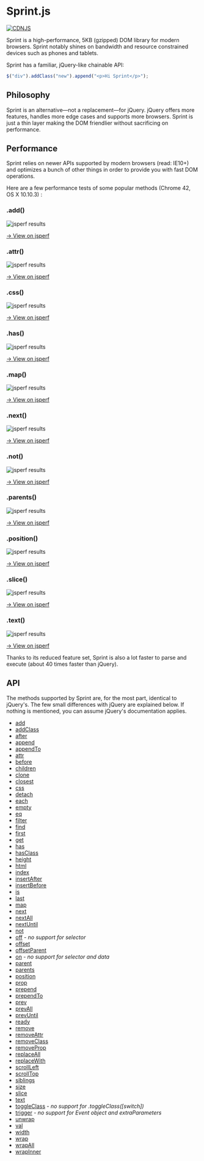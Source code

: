 # Sprint.js

[![CDNJS](https://img.shields.io/cdnjs/v/sprint.svg)](https://cdnjs.com/libraries/sprint)

Sprint is a high-performance, 5KB (gzipped) DOM library for modern browsers. Sprint notably shines on bandwidth and resource constrained devices such as phones and tablets.

Sprint has a familiar, jQuery-like chainable API:

```javascript
$("div").addClass("new").append("<p>Hi Sprint</p>");
```

## Philosophy

Sprint is an alternative—not a replacement—for jQuery. jQuery offers more features, handles more edge cases and supports more browsers. Sprint is just a thin layer making the DOM friendlier without sacrificing on performance.

## Performance

Sprint relies on newer APIs supported by modern browsers (read: IE10+) and  optimizes a bunch of other things in order to provide you with fast DOM operations.

Here are a few performance tests of some popular methods (Chrome 42, OS X 10.10.3) :

### .add()

![jsperf results](http://sprintjs.com/perf-tests/add.png)

[→ View on jsperf](http://jsperf.com/sprint-js-add)

### .attr()

![jsperf results](http://sprintjs.com/perf-tests/attr.png)

[→ View on jsperf](http://jsperf.com/sprint-js-attr)

### .css()

![jsperf results](http://sprintjs.com/perf-tests/css.png)

[→ View on jsperf](http://jsperf.com/sprintjs-css)

### .has()

![jsperf results](http://sprintjs.com/perf-tests/has.png)

[→ View on jsperf](http://jsperf.com/sprint-js-has)

### .map()

![jsperf results](http://sprintjs.com/perf-tests/map.png)

[→ View on jsperf](http://jsperf.com/sprint-js-map)

### .next()

![jsperf results](http://sprintjs.com/perf-tests/next.png)

[→ View on jsperf](http://jsperf.com/sprint-js-next)

### .not()

![jsperf results](http://sprintjs.com/perf-tests/not.png)

[→ View on jsperf](http://jsperf.com/sprint-js-not)

### .parents()

![jsperf results](http://sprintjs.com/perf-tests/parents.png)

[→ View on jsperf](http://jsperf.com/sprint-js-parents)

### .position()

![jsperf results](http://sprintjs.com/perf-tests/position.png)

[→ View on jsperf](http://jsperf.com/sprint-js-position)

### .slice()

![jsperf results](http://sprintjs.com/perf-tests/slice.png)

[→ View on jsperf](http://jsperf.com/sprint-js-slice)

### .text()

![jsperf results](http://sprintjs.com/perf-tests/text.png)

[→ View on jsperf](http://jsperf.com/sprint-js-text)

Thanks to its reduced feature set, Sprint is also a lot faster to parse and execute (about 40 times faster than jQuery).

## API

The methods supported by Sprint are, for the most part, identical to jQuery's. The few small differences with jQuery are explained below. If nothing is mentioned, you can assume jQuery's documentation applies.

* [add](http://api.jquery.com/add/)
* [addClass](http://api.jquery.com/addClass/)
* [after](http://api.jquery.com/after/)
* [append](http://api.jquery.com/append/)
* [appendTo](http://api.jquery.com/appendTo/)
* [attr](http://api.jquery.com/attr/)
* [before](http://api.jquery.com/before/)
* [children](http://api.jquery.com/children/)
* [clone](http://api.jquery.com/clone/)
* [closest](http://api.jquery.com/closest/)
* [css](http://api.jquery.com/css/)
* [detach](http://api.jquery.com/detach/)
* [each](http://api.jquery.com/each/)
* [empty](http://api.jquery.com/empty/)
* [eq](http://api.jquery.com/eq/)
* [filter](http://api.jquery.com/filter/)
* [find](http://api.jquery.com/find/)
* [first](http://api.jquery.com/first/)
* [get](http://api.jquery.com/get/)
* [has](http://api.jquery.com/has/)
* [hasClass](http://api.jquery.com/hasClass/)
* [height](http://api.jquery.com/height/)
* [html](http://api.jquery.com/html/)
* [index](http://api.jquery.com/index/)
* [insertAfter](http://api.jquery.com/insertAfter/)
* [insertBefore](http://api.jquery.com/insertBefore/)
* [is](http://api.jquery.com/is/)
* [last](http://api.jquery.com/last/)
* [map](http://api.jquery.com/map/)
* [next](http://api.jquery.com/next/)
* [nextAll](http://api.jquery.com/nextAll/)
* [nextUntil](http://api.jquery.com/nextUntil/)
* [not](http://api.jquery.com/not/)
* [off](http://api.jquery.com/off/) - _no support for selector_
* [offset](http://api.jquery.com/offset/)
* [offsetParent](http://api.jquery.com/offsetParent/)
* [on](http://api.jquery.com/on/) - _no support for selector and data_
* [parent](http://api.jquery.com/parent/)
* [parents](http://api.jquery.com/parents/)
* [position](http://api.jquery.com/position/)
* [prop](http://api.jquery.com/prop/)
* [prepend](http://api.jquery.com/prepend/)
* [prependTo](http://api.jquery.com/prependTo/)
* [prev](http://api.jquery.com/prev/)
* [prevAll](http://api.jquery.com/prevAll/)
* [prevUntil](http://api.jquery.com/prevUntil/)
* [ready](http://api.jquery.com/ready/)
* [remove](http://api.jquery.com/remove/)
* [removeAttr](http://api.jquery.com/removeAttr/)
* [removeClass](http://api.jquery.com/removeClass/)
* [removeProp](http://api.jquery.com/removeProp/)
* [replaceAll](http://api.jquery.com/replaceAll/)
* [replaceWith](http://api.jquery.com/replaceWith/)
* [scrollLeft](http://api.jquery.com/scrollLeft/)
* [scrollTop](http://api.jquery.com/scrollTop/)
* [siblings](http://api.jquery.com/siblings/)
* [size](http://api.jquery.com/size/)
* [slice](http://api.jquery.com/slice/)
* [text](http://api.jquery.com/text/)
* [toggleClass](http://api.jquery.com/toggleClass/) - _no support for .toggleClass([switch])_
* [trigger](http://api.jquery.com/trigger/) - _no support for Event object and extraParameters_
* [unwrap](http://api.jquery.com/unwrap/)
* [val](http://api.jquery.com/val/)
* [width](http://api.jquery.com/width/)
* [wrap](http://api.jquery.com/wrap/)
* [wrapAll](http://api.jquery.com/wrapAll/)
* [wrapInner](http://api.jquery.com/wrapInner/)
